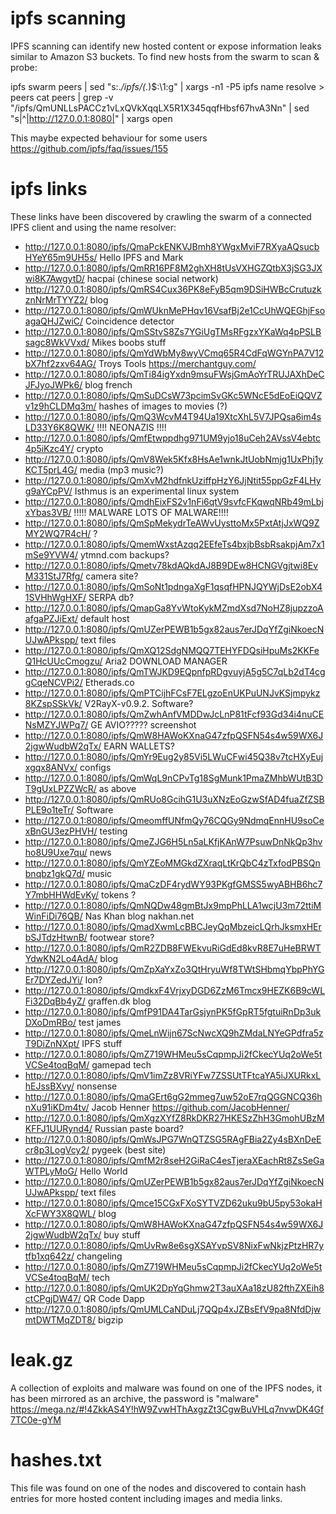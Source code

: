 # ipfs scanning
IPFS scanning can identify new hosted content or expose information leaks similar to Amazon S3 buckets.
To find new hosts from the swarm to scan & probe:

ipfs swarm peers | sed "s:.*/ipfs/\(.*\)\$:\1:g" | xargs -n1 -P5 ipfs name resolve > peers
cat peers | grep -v "/ipfs/QmUNLLsPACCz1vLxQVkXqqLX5R1X345qqfHbsf67hvA3Nn" | sed "s|^|http://127.0.0.1:8080|" | xargs open

This maybe expected behaviour for some users https://github.com/ipfs/faq/issues/155

# ipfs links
These links have been discovered by crawling the swarm of a connected IPFS client and using the name resolver:

* http://127.0.0.1:8080/ipfs/QmaPckENKVJBmh8YWgxMviF7RXyaAQsucbHYeY65m9UH5s/ Hello IPFS and Mark
* http://127.0.0.1:8080/ipfs/QmRR16PF8M2ghXH8tUsVXHGZQtbX3jSG3JXwi8K7AwgytD/  hacpai (chinese social network)
* http://127.0.0.1:8080/ipfs/QmRS4Cux36PK8eFyB5qm9DSiHWBcCrutuzkznNrMrTYYZ2/ blog
* http://127.0.0.1:8080/ipfs/QmWUknMePHqv16VsafBj2e1CcUhWQEGhjFsoagaQHJZwiC/ Coincidence detector
* http://127.0.0.1:8080/ipfs/QmSStvS8Zs7YGiUgTMsRFgzxYKaWq4pPSLBsagc8WkVVxd/ Mikes boobs stuff
* http://127.0.0.1:8080/ipfs/QmYdWbMy8wyVCmq65R4CdFqWGYnPA7V12bX7hf2zxv64AG/ Troys Tools  https://merchantguy.com/
* http://127.0.0.1:8080/ipfs/QmTi84igYxdn9msuFWsjGmAoYrTRUJAXhDeCJFJyoJWPk6/ blog french
* http://127.0.0.1:8080/ipfs/QmSuDCsW73pcimSvGKc5WNcE5dEoEiQQVZv1z9hCLDMq3m/ hashes of images to movies (?)
* http://127.0.0.1:8080/ipfs/QmQ3WcvM4T94Ua19XtcXhL5V7JPQsa6im4sLD33Y6K8QWK/ !!!! NEONAZIS !!!!
* http://127.0.0.1:8080/ipfs/QmfEtwppdhg971UM9yjo18uCeh2AVssV4ebtc4p5iKzc4Y/ crypto
* http://127.0.0.1:8080/ipfs/QmV8Wek5Kfx8HsAe1wnkJtUobNmjg1UxPhj1yKCT5prL4G/ media (mp3 music?)
* http://127.0.0.1:8080/ipfs/QmXvM2hdfnkUziffpHzY6JjNtit55ppGzF4LHyg9aYCpPV/ Isthmus is an experimental linux system
* http://127.0.0.1:8080/ipfs/QmdhEixFS2v1nFi6qtV9svfcFKqwqNRb49mLbjxYbas3VB/ !!!!! MALWARE LOTS OF MALWARE!!!!
* http://127.0.0.1:8080/ipfs/QmSpMekydrTeAWvUysttoMx5PxtAtjJxWQ9ZMY2WQ7R4cH/ ?
* http://127.0.0.1:8080/ipfs/QmemWxstAzqq2EEfeTs4bxjbBsbRsakpjAm7x1mSe9YVW4/ ytmnd.com backups?
* http://127.0.0.1:8080/ipfs/Qmetv78kdAQkdAJ8B9DEw8HCNGVgjtwi8EvM331StJ7Rfg/ camera site?
* http://127.0.0.1:8080/ipfs/QmSoNt1pdngaXgF1qsqfHPNJQYWjDsE2obX41SVHhWgHXF/ SERPA db?
* http://127.0.0.1:8080/ipfs/QmapGa8YvWtoKykMZmdXsd7NoHZ8jupzzoAafgaPZJiExt/ default host
* http://127.0.0.1:8080/ipfs/QmUZerPEWB1b5gx82aus7erJDqYfZgiNkoecNUJwAPkspp/ text files
* http://127.0.0.1:8080/ipfs/QmXQ12SdgNMQQ7TEHYFDQsiHpuMs2KKFeQ1HcUUcCmogzu/ Aria2 DOWNLOAD MANAGER
* http://127.0.0.1:8080/ipfs/QmTWJKD9EQpnfpRDgvuyjA5g5C7qLb2dT4cggCqeNCVPi2/ Etherads.co
* http://127.0.0.1:8080/ipfs/QmPTCijhFCsF7ELgzoEnUKPuUNJvKSjmpykz8KZspSSkVk/ V2RayX-v0.9.2. Software?
* http://127.0.0.1:8080/ipfs/QmZwhAnfVMDDwJcLnP81tFcf93Gd34i4nuCENsMZYJWPq7/ GE AVIO????? screenshot
* http://127.0.0.1:8080/ipfs/QmW8HAWoKXnaG47zfpQSFN54s4w59WX6J2jgwWudbW2qTx/ EARN WALLETS?
* http://127.0.0.1:8080/ipfs/QmYr9Eug2y85Vi5LWuCFwi45Q38v7tcHXyEujxgqx8ANVx/ configs
* http://127.0.0.1:8080/ipfs/QmWqL9nCPvTg18SgMunk1PmaZMhbWUtB3DT9gUxLPZZWcR/ as above
* http://127.0.0.1:8080/ipfs/QmRUo8GcihG1U3uXNzEoGzwSfAD4fuaZfZSBPLE9o1teTr/ Software
* http://127.0.0.1:8080/ipfs/QmeomffUNfmQy76CQGy9NdmqEnnHU9soCexBnGU3ezPHVH/ testing
* http://127.0.0.1:8080/ipfs/QmeZJG6H5Ln5aLKfjKAnW7PsuwDnNkQp3hvho8U9Uxe7qu/ news
* http://127.0.0.1:8080/ipfs/QmYZEoMMGkdZXraqLtKrQbC4zTxfodPBSQnbnqbz1gkQ7d/ music
* http://127.0.0.1:8080/ipfs/QmaCzDF4rydWY93PKgfGMSS5wyABHB6hc7Y7mbHHWdEvKy/ tokens ?
* http://127.0.0.1:8080/ipfs/QmNQDw48gmBtJx9mpPhLLA1wcjU3m72ttiMWinFiDi76QB/ Nas Khan blog nakhan.net
* http://127.0.0.1:8080/ipfs/QmadXwmLcBBCJeyQqMbzeicLQrhJksmxHErbSJTdzHtwnB/ footwear store?
* http://127.0.0.1:8080/ipfs/QmR2ZDB8FWEkvuRiGdEd8kvR8E7uHeBRWTYdwKN2Lo4AdA/ blog
* http://127.0.0.1:8080/ipfs/QmZpXaYxZo3QtHryuWf8TWtSHbmqYbpPhYGEr7DYZedJYi/ Ion?
* http://127.0.0.1:8080/ipfs/QmdkxF4VrjxyDGD6ZzM6Tmcx9HEZK6B9cWLFi32DqBb4yZ/ graffen.dk blog
* http://127.0.0.1:8080/ipfs/QmfP91DA4TarGsjynPK5fGpRT5fgtuiRnDp3ukDXoDmRBo/ test james
* http://127.0.0.1:8080/ipfs/QmeLnWijn67ScNwcXQ9hZMdaLNYeGPdfra5zT9DiZnNXpt/ IPFS stuff
* http://127.0.0.1:8080/ipfs/QmZ719WHMeu5sCqpmpJi2fCkecYUq2oWe5tVCSe4toqBqM/ gamepad tech
* http://127.0.0.1:8080/ipfs/QmV1imZz8VRiYFw7ZSSUtTFtcaYA5iJXURkxLhEJssBXvy/ nonsense
* http://127.0.0.1:8080/ipfs/QmaGErt6gG2mmeg7uw52oE7rqQGGNCQ36hnXu91iKDm4tv/ Jacob Henner https://github.com/JacobHenner/
* http://127.0.0.1:8080/ipfs/QmXgzXYfZ8RkDKR27HKESzZhH3GmohUBzMKFFJ1UURynd4/ Russian paste board?
* http://127.0.0.1:8080/ipfs/QmWsJPG7WnQTZSG5RAgFBia2Zy4sBXnDeEcr8p3LogVcy2/ pygeek (best site)
* http://127.0.0.1:8080/ipfs/QmfM2r8seH2GiRaC4esTjeraXEachRt8ZsSeGaWTPLyMoG/ Hello World
* http://127.0.0.1:8080/ipfs/QmUZerPEWB1b5gx82aus7erJDqYfZgiNkoecNUJwAPkspp/ text files
* http://127.0.0.1:8080/ipfs/Qmce15CGxFXoSYTVZD62uku9bU5py53okaHXcFWY3X8QWL/ blog
* http://127.0.0.1:8080/ipfs/QmW8HAWoKXnaG47zfpQSFN54s4w59WX6J2jgwWudbW2qTx/ buy stuff
* http://127.0.0.1:8080/ipfs/QmUvRw8e6sgXSAYvpSV8NixFwNkjzPtzHR7ytfb1xq642z/ changeling
* http://127.0.0.1:8080/ipfs/QmZ719WHMeu5sCqpmpJi2fCkecYUq2oWe5tVCSe4toqBqM/ tech
* http://127.0.0.1:8080/ipfs/QmUK2DpYqGhmw2T3auXAa18zU82fthZXEih8ctCPgjDW47/ QR Code Dapp
* http://127.0.0.1:8080/ipfs/QmUMLCaNDuLj7QQp4xJZBsEfV9pa8NfdDjwmtDWTMqZDT8/ bigzip 

# leak.gz
A collection of exploits and malware was found on one of the IPFS nodes, it has been mirrored
as an archive, the password is "malware"
https://mega.nz/#!4ZkkAS4Y!hW9ZvwHThAxgzZt3CgwBuVHLq7nvwDK4Gf7TC0e-gYM

# hashes.txt
This file was found on one of the nodes and discovered to contain hash entries for more hosted
content including images and media links.
